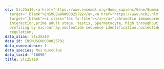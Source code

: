 ```yaml
---
csv: Slc25a10,<a href="https://www.ensembl.org/Homo_sapiens/Gene/Summary?db=core;g=ENSMUSG00000025792"
  target="_blank">ENSMUSG00000025792</a>,<a href="https://www.ncbi.nlm.nih.gov/pubmed/23834426"
  target="_blank"><i class="fas fa-file"></i></a>",chromatin immunoprecipitation assay,direct
  interaction,prime adult stage, testis, Spermatocyte, high throughput transcription
  profiling by microarray,nucleotide sequence identification,nucleotide sequence identification,transcriptional
  regulation,
data_alias: Slc25a10
data_id: ENSMUSG00000025792
data_numevidence: 1
data_species: Mus musculus
data_taxid: '10090'
title: Slc25a10
---
```

